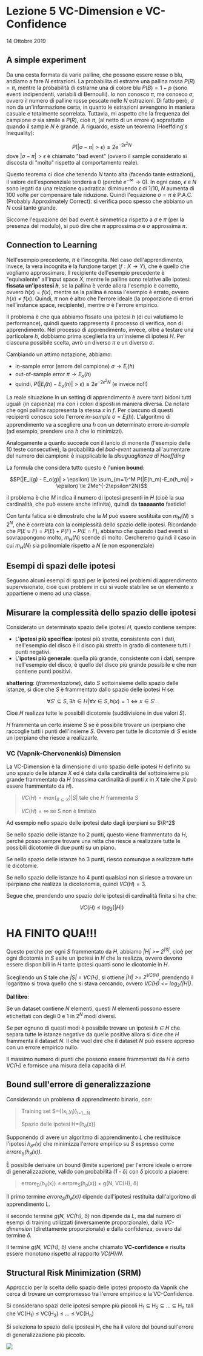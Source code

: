 # Lezione 5 VC-Dimension e VC-Confidence
14 Ottobre 2019

## A simple experiment
Da una cesta formata da varie palline, che possono essere rosse o blu, andiamo a fare $N$ estrazioni. La probabilita di estrarre una pallina rossa $P(R) = \pi$, mentre la probabilità di estrarne una di colore blu $P(B) = 1-p$ (sono eventi indipendenti, variabili di Bernoulli). Io non conosco $\pi$, ma conosco $\sigma$, ovvero il numero di palline rosse pescate nelle $N$ estrazioni. Di fatto però, $\sigma$ non da un'informazione certa, in quanto le estrazioni avvengono in maniera casuale e totalmente scorrelata. Tuttavia, mi aspetto che la frequenza del campione $\sigma$ sia simile a $P(R)$, cioè $\pi$, (al netto di un errore $\epsilon$) soprattutto quando il sample $N$ è grande. A riguardo, esiste un teorema (Hoeffding's Inequality):

$$ P(|\sigma - \pi| > \epsilon) \le 2e^{-2\epsilon^2N}$$
dove $|\sigma - \pi| > \epsilon$ è chiamato "bad event" (ovvero il sample considerato si discosta di "molto" rispetto al comportamento reale).

Questo teorema ci dice che tenendo $N$ tanto alta (facendo tante estrazioni), il valore dell'esponenziale tenderà a 0 (perché $e^{-\infty} \to 0$). In ogni caso, $\epsilon$ e $N$ sono legati da una relazione quadratica: diminuendo $\epsilon$ di 1/10, $N$ aumenta di 100 volte per compensare tale riduzione. Quindi l'equazione $\sigma = \pi$ è P.A.C. (Probably Approximately Correct): si verifica poco spesso che abbiamo un $N$ così tanto grande.

Siccome l'equazione del bad event è simmetrica rispetto a $\sigma$ e $\pi$ (per la presenza del modulo), si può dire che $\pi$ approssima $\sigma$ e $\sigma$ approssima $\pi$.

## Connection to Learning
Nell'esempio precedente, $\pi$ è l'incognita. Nel caso dell'apprendimento, invece, la vera incognita è la funzione target ($f: X \to Y$), che è quello che vogliamo approssimare. Il recipiente dell'esempio precedente è "equivalente" all'input space $X$, mentre le palline sono relative alle ipotesi: __fissata un'ipostesi $h$__, se la pallina è verde allora l'esempio è corretto, ovvero $h(x) = f(x)$, mentre se la pallina è rossa l'esempio è errato, ovvero $h(x) \ne f(x)$. Quindi, $\pi$ non è altro che l'errore ideale (la proporzione di errori nell'instance space, recipiente), mentre $\sigma$ è l'errore empirico.

Il problema è che qua abbiamo fissato una ipotesi $h$ (di cui valutiamo le performance), quindi questo rappresenta il processo di verifica, non di apprendimento. Nel processo di apprendimento, invece, oltre a testare una particolare $h$, dobbiamo prima sceglierla tra un'insieme di ipotesi $H$. Per ciascuna possibile scelta, avrò un diverso $\pi$ e un diverso $\sigma$. 

Cambiando un attimo notazione, abbiamo:
* in-sample error (errore del campione) $\sigma \to E_i(h)$
* out-of-sample error $\pi \to E_o(h)$
* quindi, $P(|E_i(h)-E_o(h)| > \epsilon) \le 2e^{-2\epsilon^2N}$ (e invece no!!)

La reale situazione in un setting di apprendimento è avere tanti bidoni tutti uguali (in capienza) ma con i colori disposti in maniera diversa. Da notare che ogni pallina rappresenta la stessa $x$ in $f$. Per ciascuno di questi recipienti conosco solo l'errore _in-sample_ $\sigma = E_i(h)$. L'algoritmo di apprendimento va a scegliere una $h$ con un determinato errore _in-sample_ (ad esempio, prendere una $h$ che lo minimizzi).

Analogamente a quanto succede con il lancio di monente (l'esempio delle 10 teste consecutive), la probabilità del _bad-event_ aumenta all'aumentare del numero dei campioni: è inapplicabile la _disuguaglianza di Hoeffding_

La formula che considera tutto questo è l'__union bound__:

$$P(|E_i(g) - E_o(g)| > \epsilon) \le \sum_{m=1}^M P(|E(h_m)-E_o(h_m)| > \epsilon) \le 2Me^{-2\epsilon^2N}$$

il problema è che $M$ indica il numero di ipotesi presenti in $H$ (cioè la sua cardinalità, che può essere anche infinita), quindi da __taaaaanto__ fastidio!

Con tanta fatica si è dimostrato che la $M$ può essere sostituita con $m_H(N) \le 2^N$, che è correlata con la complessità dello spazio delle ipotesi. Ricordando che $P(E \cup F) = P(E) + P(F) - P(E \cap F)$, abbiamo che quando i bad event si sovrappongono molto, $m_H(N)$ scende di molto. Cercheremo quindi il caso in cui $m_H(N)$ sia polinomiale rispetto a $N$ (e non esponenziale)


## Esempi di spazi delle ipotesi

Seguono alcuni esempi di spazi per le ipotesi nei problemi di apprendimento supervisionato, cioè quei problemi in cui si vuole stabilire se un elemento *x* appartiene o meno ad una classe.


## Misurare la complessità dello spazio delle ipotesi

Considerato un determinato spazio delle ipotesi *H*, questo contiene sempre:

- L'**ipotesi più specifica**: ipotesi più stretta, consistente con i dati, nell'esempio del disco è il disco più stretto in grado di contenere tutti i punti negativi.
- L'**ipotesi più generale**: quella più grande, consistente con i dati, sempre nell'esempio del disco, è quello del disco più grande possibile e che non contiene punti positivi.

**shattering**: (_frammentazione_), dato $S$ sottoinsieme dello spazio delle istanze, si dice che $S$ è frammentato dallo spazio delle ipotesi $H$ se:

$$ ∀ S' ⊆ S, ∃ h ∈ H | ∀x \in S, h(x) = 1 \iff x \in S'.$$

Cioè $H$ realizza tutte le possibili dicotomie (suddivisione in due valori $S$).

$H$ frammenta un certo insieme $S$ se è possibile trovare un iperpiano che raccoglie tutti i punti dell'insieme $S$. Ovvero per tutte le dicotomie di $S$ esiste un iperpiano che riesce a realizzarle.

### VC (Vapnik-Chervonenkis) Dimension

La VC-Dimension è la dimensione di uno spazio delle ipotesi *H* definito su uno spazio delle istanze *X* ed è data dalla cardinalità del sottoinsieme più grande frammentato da *H* (massima cardinalità di punti $x$ in $X$ tale che $X$ può essere frammentato da $H$).

>$VC(H) = max(_{S ⊆ X})|S|$ tale che $H$ frammenta $S$
>
>$VC(H) = \infty$ se S non è limitato

Ad esempio nello spazio delle ipotesi dato dagli iperpiani su $\R^2$

Se nello spazio delle istanze ho 2 punti, questo viene frammentato da $H$, perché posso sempre trovare una retta che riesce a realizzare tutte le possibili dicotomie di due punti su un piano.

Se nello spazio delle istanze ho 3 punti, riesco comunque a realizzare tutte le dicotomie.

Se nello spazio delle istanze ho 4 punti qualsiasi non si riesce a trovare un iperpiano che realizza la dicotonomia, quindi $VC(H) = 3$.

Segue che, prendendo uno spazio delle ipotesi di cardinalità finita si ha che:

$$VC(H) ≤ log_2(|H|)$$

# HA FINITO QUA!!!

Questo perché per ogni *S* frammentato da *H*, abbiamo *|H| >= 2<sup>|S|</sup>*, cioè per ogni dicotomia in *S* esite un ipotesi in *H* che la realizza, ovvero devono essere disponibili in *H* tante ipotesi quanti sono le dicotomie in *H*.

Scegliendo un *S* tale che *|S| = VC(H)*, si ottiene *|H| >= 2<sup>VC(H)</sup>*, prendendo il logaritmo si trova quello che si stava cercando, ovvero *VC(H) <= log<sub>2</sub>(|H|)*.

**Dal libro**:

Se un dataset contiene *N* elementi, questi *N* elementi possono essere etichettati con degli 0 e 1 in $2^N$ modi diversi.

Se per ognuno di questi modi è possibile trovare un ipotesi *h ∈ H* che separa tutte le istanze negative da quelle positive allora si dice che *H* frammenta il dataset *N*. Il che vuol dire che il dataset *N* può essere appreso con un errore empirico nullo.

Il massimo numero di punti che possono essere frammentati da *H* è detto *VC(H)* e fornisce una misura della capacità di *H*.

## Bound sull'errore di generalizzazione

Considerando un problema di apprendimento binario, con: 

> Training set S={(x<sub>i</sub>,y<sub>i</sub>)}<sub>i=1...N</sub>
>
>Spazio delle ipotesi H={h<sub>𝜃</sub>(x)}

Supponendo di avere un algoritmo di apprendimento *L* che restituisce l'ipotesi _h<sub>𝜃\*</sub>(x)_ che minimizza l'errore empirico su *S* espresso come *errore<sub>S</sub>(h<sub>𝜃</sub>(x))*.

È possibile derivare un bound (limite superiore) per l'errore ideale o errore di generalizzazione, valido con probabilità *(1 - δ)* con *δ* piccolo a piacere:

> errore<sub>D</sub>(h<sub>𝜃</sub>(x)) ≤ errore<sub>S</sub>(h<sub>𝜃</sub>(x)) + g(N, VC(H), δ)

Il primo termine *errore<sub>S</sub>(h<sub>𝜃</sub>(x))* dipende dall'ipotesi restituita dall'algoritmo di apprendimento L.

Il secondo termine *g(N, VC(H), δ)* non dipende da *L*, ma dal numero di esempi di training utilizzati (inversamente proporzionale), dalla *VC-dimension* (direttamente proporzionale) e dalla confidenza, ovvero dal termine *δ*.

Il termine *g(N, VC(H), δ)* viene anche chiamato **VC-confidence** e risulta essere monotono rispetto al rapporto *VC(H)/N*.

## Structural Risk Minimization (SRM)

Approccio per la scelta dello spazio delle ipotesi proposto da Vapnik che cerca di trovare un compromesso tra l'errore empirico e la VC-Confidence.

Si considerano spazi delle ipotesi sempre più piccoli H<sub>1</sub> ⊆ H<sub>2</sub> ⊆ ... ⊆ H<sub>n</sub> tali che VC(H<sub>1</sub>) ≤ VC(H<sub>2</sub>) ≤ ... ≤ VC(H<sub>n</sub>)

Si seleziona lo spazio delle ipostesi H<sub>i</sub> che ha il valore del bound sull'errore di generalizzazione più piccolo.

![](./immagini/l5-srm.png)